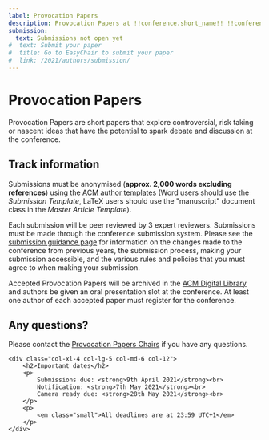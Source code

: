 ```yaml
---
label: Provocation Papers
description: Provocation Papers at !!conference.short_name!! !!conference.year!! are short papers that explore controversial, risk taking or nascent ideas that have the potential to spark debate and discussion at the conference.
submission:
  text: Submissions not open yet
#  text: Submit your paper
#  title: Go to EasyChair to submit your paper
#  link: /2021/authors/submission/
---
```


# Provocation Papers

Provocation Papers are short papers that explore controversial, risk taking or nascent ideas that have the potential to spark debate and discussion at the conference.

<div class="row">
	<div class="col-xl-8 col-lg-7 col-md-6 col-12">
		<h2>Track information</h2>
		<p>
			Submissions must be anonymised (<strong>approx. 2,000 words excluding references</strong>) using the <a href="https://www.acm.org/publications/taps/word-template-workflow#h-2.-the-workflow-and-templates" title="ACM template information">ACM author templates</a> (Word users should use the <em>Submission Template</em>, LaTeX users should use the "manuscript" document class in the <em>Master Article Template</em>).
		</p>
		<p>
			Each submission will be peer reviewed by 3 expert reviewers. Submissions must be made through the conference submission system. Please see the <a href="{{ "/authors/submission-guidance/" | relative_url }}" title="Additional submission guidance for {{ site.conference.short_name }} {{ site.conference.year }}">submission guidance page</a> for information on the changes made to the conference from previous years, the submission process, making your submission accessible, and the various rules and policies that you must agree to when making your submission.
		</p>
		<p>
			Accepted Provocation Papers will be archived in the <a href="http://dl.acm.org/" title="The ACM Digital Library">ACM Digital Library</a> and authors be given an oral presentation slot at the conference. At least one author of each accepted paper must register for the conference.
		</p>
		<h2>Any questions?</h2>
		<p>
			Please contact the <a href="https://spamty.eu/show/v6/442/61e433db8584ac32cf3be9c9/" title="Retrieve the email address for the Provocation Papers Chairs">Provocation Papers Chairs</a> if you have any questions.
		</p>
	</div>

	<div class="col-xl-4 col-lg-5 col-md-6 col-12">
		<h2>Important dates</h2>
		<p>
			Submissions due: <strong>9th April 2021</strong><br>
			Notification: <strong>7th May 2021</strong><br>
			Camera ready due: <strong>28th May 2021</strong><br>
		</p>
		<p>
			<em class="small">All deadlines are at 23:59 UTC+1</em>
		</p>
	</div>
</div>
